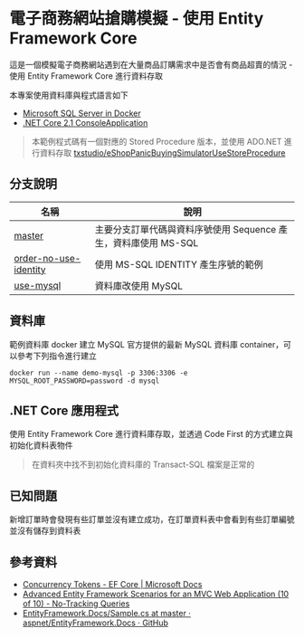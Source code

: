 # 電子商務網站搶購模擬 - 使用 Entity Framework Core

這是一個模擬電子商務網站遇到在大量商品訂購需求中是否會有商品超賣的情況 - 使用 Entity Framework Core 進行資料存取

本專案使用資料庫與程式語言如下

- [Microsoft SQL Server in Docker](https://hub.docker.com/r/microsoft/mssql-server-linux/)
- [.NET Core 2.1 ConsoleApplication](https://docs.microsoft.com/zh-tw/dotnet/core/)

> 本範例程式碼有一個對應的 Stored Procedure 版本，並使用 ADO.NET 進行資料存取
> [txstudio/eShopPanicBuyingSimulatorUseStoreProcedure](https://github.com/txstudio/eShopPanicBuyingSimulatorUseStoreProcedure)

## 分支說明

|名稱|說明|
|--|--|
|[master](https://github.com/txstudio/eShopPanicBuyingSimulatorUseEFCore)|主要分支訂單代碼與資料序號使用 Sequence 產生，資料庫使用 MS-SQL|
|[order-no-use-identity](https://github.com/txstudio/eShopPanicBuyingSimulatorUseEFCore/tree/order-no-use-identity)|使用 MS-SQL IDENTITY 產生序號的範例|
|[use-mysql](https://github.com/txstudio/eShopPanicBuyingSimulatorUseEFCore/tree/use-mysql)|資料庫改使用 MySQL|

## 資料庫

範例資料庫 docker 建立 MySQL 官方提供的最新 MySQL 資料庫 container，可以參考下列指令進行建立

```
docker run --name demo-mysql -p 3306:3306 -e MYSQL_ROOT_PASSWORD=password -d mysql
```

## .NET Core 應用程式

使用 Entity Framework Core 進行資料庫存取，並透過 Code First 的方式建立與初始化資料表物件

> 在資料夾中找不到初始化資料庫的 Transact-SQL 檔案是正常的

## 已知問題

新增訂單時會發現有些訂單並沒有建立成功，在訂單資料表中會看到有些訂單編號並沒有儲存到資料表

## 參考資料
- [Concurrency Tokens - EF Core | Microsoft Docs](https://docs.microsoft.com/en-us/ef/core/modeling/concurrency)
- [Advanced Entity Framework Scenarios for an MVC Web Application (10 of 10) - No-Tracking Queries](https://docs.microsoft.com/en-us/aspnet/mvc/overview/older-versions/getting-started-with-ef-5-using-mvc-4/advanced-entity-framework-scenarios-for-an-mvc-web-application#no-tracking-queries)
- [EntityFramework.Docs/Sample.cs at master · aspnet/EntityFramework.Docs · GitHub](https://github.com/aspnet/EntityFramework.Docs/blob/master/samples/core/Saving/Saving/Concurrency/Sample.cs)
